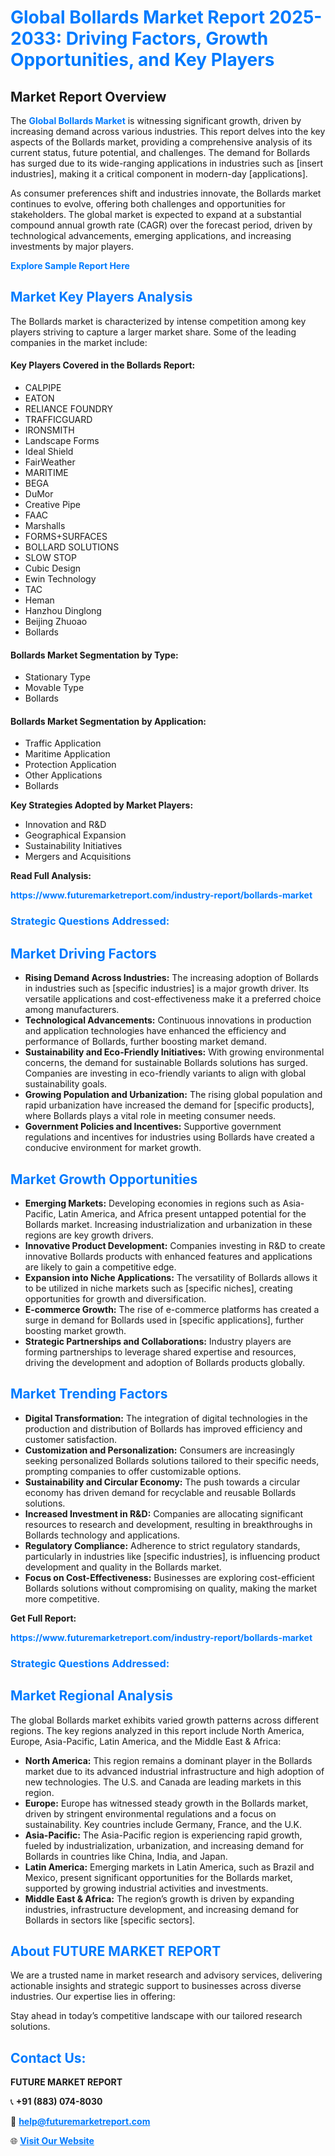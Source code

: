 <h1 style="color: #007BFF;">Global Bollards Market Report 2025-2033: Driving Factors, Growth Opportunities, and Key Players</h1>

<section id="overview">
<h2>Market Report Overview</h2>
<p>The <a href="https://www.futuremarketreport.com/industry-report/bollards-market" style="color: #007BFF; text-decoration: none;"><strong>Global Bollards Market</strong></a> is witnessing significant growth, driven by increasing demand across various industries. This report delves into the key aspects of the Bollards market, providing a comprehensive analysis of its current status, future potential, and challenges. The demand for Bollards has surged due to its wide-ranging applications in industries such as [insert industries], making it a critical component in modern-day [applications].</p>
<p>As consumer preferences shift and industries innovate, the Bollards market continues to evolve, offering both challenges and opportunities for stakeholders. The global market is expected to expand at a substantial compound annual growth rate (CAGR) over the forecast period, driven by technological advancements, emerging applications, and increasing investments by major players.</p>
</section>

<section id="overview">
<p><a href="https://www.futuremarketreport.com/request-sample/reportId=100555" style="color: #007BFF; text-decoration: none;"><strong>Explore Sample Report Here</strong></a></p>
</section>

<section id="key-players">
<h2 style="color: #007BFF;">Market Key Players Analysis</h2>
<p>The Bollards market is characterized by intense competition among key players striving to capture a larger market share. Some of the leading companies in the market include:</p>
<h4>Key Players Covered in the Bollards Report:</h4>
<ul><li>CALPIPE</li><li>EATON</li><li>RELIANCE FOUNDRY</li><li>TRAFFICGUARD</li><li>IRONSMITH</li><li>Landscape Forms</li><li>Ideal Shield</li><li>FairWeather</li><li>MARITIME</li><li>BEGA</li><li>DuMor</li><li>Creative Pipe</li><li>FAAC</li><li>Marshalls</li><li>FORMS+SURFACES</li><li>BOLLARD SOLUTIONS</li><li>SLOW STOP</li><li>Cubic Design</li><li>Ewin Technology</li><li>TAC</li><li>Heman</li><li>Hanzhou Dinglong</li><li>Beijing Zhuoao</li><li>Bollards</li></ul>
<h4>Bollards Market Segmentation by Type:</h4>
<ul><li>Stationary Type</li><li>Movable Type</li><li>Bollards</li></ul>

<h4>Bollards Market Segmentation by Application:</h4>
<ul><li>Traffic Application</li><li>Maritime Application</li><li>Protection Application</li><li>Other Applications</li><li>Bollards</li></ul>
<p><strong>Key Strategies Adopted by Market Players:</strong></p>
<ul>
<li>Innovation and R&D</li>
<li>Geographical Expansion</li>
<li>Sustainability Initiatives</li>
<li>Mergers and Acquisitions</li>
</ul>
</section>

<section>
<p><strong>Read Full Analysis: </strong></p><a href="https://www.futuremarketreport.com/industry-report/bollards-market" style="color: #007BFF; text-decoration: none;"><strong>https://www.futuremarketreport.com/industry-report/bollards-market</strong></a>
<h3 style="color: #007BFF;">Strategic Questions Addressed:</h3>
</section>

<section id="driving-factors">
<h2 style="color: #007BFF;">Market Driving Factors</h2>
<ul>
<li><strong>Rising Demand Across Industries:</strong> The increasing adoption of Bollards in industries such as [specific industries] is a major growth driver. Its versatile applications and cost-effectiveness make it a preferred choice among manufacturers.</li>
<li><strong>Technological Advancements:</strong> Continuous innovations in production and application technologies have enhanced the efficiency and performance of Bollards, further boosting market demand.</li>
<li><strong>Sustainability and Eco-Friendly Initiatives:</strong> With growing environmental concerns, the demand for sustainable Bollards solutions has surged. Companies are investing in eco-friendly variants to align with global sustainability goals.</li>
<li><strong>Growing Population and Urbanization:</strong> The rising global population and rapid urbanization have increased the demand for [specific products], where Bollards plays a vital role in meeting consumer needs.</li>
<li><strong>Government Policies and Incentives:</strong> Supportive government regulations and incentives for industries using Bollards have created a conducive environment for market growth.</li>
</ul>
</section>

<section id="growth-opportunities">
<h2 style="color: #007BFF;">Market Growth Opportunities</h2>
<ul>
<li><strong>Emerging Markets:</strong> Developing economies in regions such as Asia-Pacific, Latin America, and Africa present untapped potential for the Bollards market. Increasing industrialization and urbanization in these regions are key growth drivers.</li>
<li><strong>Innovative Product Development:</strong> Companies investing in R&D to create innovative Bollards products with enhanced features and applications are likely to gain a competitive edge.</li>
<li><strong>Expansion into Niche Applications:</strong> The versatility of Bollards allows it to be utilized in niche markets such as [specific niches], creating opportunities for growth and diversification.</li>
<li><strong>E-commerce Growth:</strong> The rise of e-commerce platforms has created a surge in demand for Bollards used in [specific applications], further boosting market growth.</li>
<li><strong>Strategic Partnerships and Collaborations:</strong> Industry players are forming partnerships to leverage shared expertise and resources, driving the development and adoption of Bollards products globally.</li>
</ul>
</section>

<section id="trending-factors">
<h2 style="color: #007BFF;">Market Trending Factors</h2>
<ul>
<li><strong>Digital Transformation:</strong> The integration of digital technologies in the production and distribution of Bollards has improved efficiency and customer satisfaction.</li>
<li><strong>Customization and Personalization:</strong> Consumers are increasingly seeking personalized Bollards solutions tailored to their specific needs, prompting companies to offer customizable options.</li>
<li><strong>Sustainability and Circular Economy:</strong> The push towards a circular economy has driven demand for recyclable and reusable Bollards solutions.</li>
<li><strong>Increased Investment in R&D:</strong> Companies are allocating significant resources to research and development, resulting in breakthroughs in Bollards technology and applications.</li>
<li><strong>Regulatory Compliance:</strong> Adherence to strict regulatory standards, particularly in industries like [specific industries], is influencing product development and quality in the Bollards market.</li>
<li><strong>Focus on Cost-Effectiveness:</strong> Businesses are exploring cost-efficient Bollards solutions without compromising on quality, making the market more competitive.</li>
</ul>
</section>

<section>
<p><strong>Get Full Report: </strong></p><a href="https://www.futuremarketreport.com/industry-report/bollards-market" style="color: #007BFF; text-decoration: none;"><strong>https://www.futuremarketreport.com/industry-report/bollards-market</strong></a>
<h3 style="color: #007BFF;">Strategic Questions Addressed:</h3>
</section>


<section id="regional-analysis">
<h2 style="color: #007BFF;">Market Regional Analysis</h2>
<p>The global Bollards market exhibits varied growth patterns across different regions. The key regions analyzed in this report include North America, Europe, Asia-Pacific, Latin America, and the Middle East & Africa:</p>
<ul>
<li><strong>North America:</strong> This region remains a dominant player in the Bollards market due to its advanced industrial infrastructure and high adoption of new technologies. The U.S. and Canada are leading markets in this region.</li>
<li><strong>Europe:</strong> Europe has witnessed steady growth in the Bollards market, driven by stringent environmental regulations and a focus on sustainability. Key countries include Germany, France, and the U.K.</li>
<li><strong>Asia-Pacific:</strong> The Asia-Pacific region is experiencing rapid growth, fueled by industrialization, urbanization, and increasing demand for Bollards in countries like China, India, and Japan.</li>
<li><strong>Latin America:</strong> Emerging markets in Latin America, such as Brazil and Mexico, present significant opportunities for the Bollards market, supported by growing industrial activities and investments.</li>
<li><strong>Middle East & Africa:</strong> The region’s growth is driven by expanding industries, infrastructure development, and increasing demand for Bollards in sectors like [specific sectors].</li>
</ul>
</section>

<footer>
<h2 style="color: #007BFF;">About FUTURE MARKET REPORT</h2>
<p>We are a trusted name in market research and advisory services, delivering actionable insights and strategic support to businesses across diverse industries. Our expertise lies in offering:</p>

<p>Stay ahead in today’s competitive landscape with our tailored research solutions.</p>

<h2 style="color: #007BFF;">Contact Us:</h2>
<p><strong>FUTURE MARKET REPORT</strong></p>
<p>📞 <strong>+91 (883) 074-8030</strong></p>
<p>📧 <strong><a href="mailto:help@futuremarketreport.com" style="color: #007BFF;">help@futuremarketreport.com</a></strong></p>
<p>🌐 <strong><a href="https://www.futuremarketreport.com/" style="color: #007BFF;">Visit Our Website</a></strong></p>
</footer>